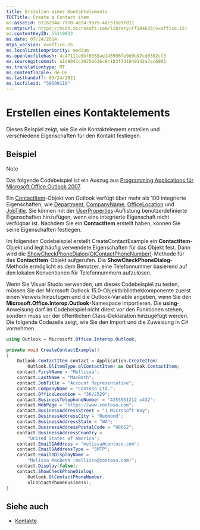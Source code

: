 ```yaml
---
title: Erstellen eines Kontaktelements
TOCTitle: Create a Contact item
ms:assetid: b316294a-7f70-4e54-9375-4dc515e9fd11
ms:mtpsurl: https://msdn.microsoft.com/library/Ff184633(v=office.15)
ms:contentKeyID: 55119823
ms.date: 07/24/2014
mtps_version: v=office.15
ms.localizationpriority: medium
ms.openlocfilehash: 4c47111e0bf0358ae145996fe9d9b97cd0302cf3
ms.sourcegitcommit: a1d9041c20256616c9c183f7d1049142a7ac6991
ms.translationtype: MT
ms.contentlocale: de-DE
ms.lasthandoff: 09/24/2021
ms.locfileid: "59609110"
---
```

# <a name="create-a-contact-item"></a>Erstellen eines Kontaktelements

Dieses Beispiel zeigt, wie Sie ein Kontaktelement erstellen und verschiedene Eigenschaften für den Kontakt festlegen.

## <a name="example"></a>Beispiel

> [!NOTE] 
> Das folgende Codebeispiel ist ein Auszug aus [Programming Applications für Microsoft Office Outlook 2007](https://www.amazon.com/gp/product/0735622493?ie=UTF8&tag=msmsdn-20&linkCode=as2&camp=1789&creative=9325&creativeASIN=0735622493).


Ein [ContactItem](https://msdn.microsoft.com/library/bb644956\(v=office.15\))-Objekt von Outlook verfügt über mehr als 100 integrierte Eigenschaften, wie [Department](https://msdn.microsoft.com/library/bb610564\(v=office.15\)), [CompanyName](https://msdn.microsoft.com/library/bb610212\(v=office.15\)), [OfficeLocation](https://msdn.microsoft.com/library/bb647145\(v=office.15\)) und [JobTitle](https://msdn.microsoft.com/library/bb609294\(v=office.15\)). Sie können mit der [UserProperties](https://msdn.microsoft.com/library/bb611428\(v=office.15\))-Auflistung benutzerdefinierte Eigenschaften hinzufügen, wenn eine integrierte Eigenschaft nicht verfügbar ist. Nachdem Sie ein **ContactItem** erstellt haben, können Sie seine Eigenschaften festlegen.

Im folgenden Codebeispiel erstellt CreateContactExample ein **ContactItem**-Objekt und legt häufig verwendete Eigenschaften für das Objekt fest. Dann wird die [ShowCheckPhoneDialog(OlContactPhoneNumber)](https://msdn.microsoft.com/library/bb646168\(v=office.15\))-Methode für das **ContactItem**-Objekt aufgerufen. Die **ShowCheckPhoneDialog**-Methode ermöglicht es dem Benutzer, eine Telefonnummer basierend auf den lokalen Konventionen für Telefonnummern aufzulösen.

Wenn Sie Visual Studio verwenden, um dieses Codebeispiel zu testen, müssen Sie der Microsoft Outlook 15.0-Objektbibliothekkomponente zuerst einen Verweis hinzufügen und die Outlook-Variable angeben, wenn Sie den **Microsoft.Office.Interop.Outlook**-Namespace importieren. Die **using**-Anweisung darf im Codebeispiel nicht direkt vor den Funktionen stehen, sondern muss vor der öffentlichen Class-Deklaration hinzugefügt werden. Die folgende Codezeile zeigt, wie Sie den Import und die Zuweisung in C\# vornehmen.

```csharp
using Outlook = Microsoft.Office.Interop.Outlook;
```


```csharp
private void CreateContactExample()
{
    Outlook.ContactItem contact = Application.CreateItem(
        Outlook.OlItemType.olContactItem) as Outlook.ContactItem;
    contact.FirstName = "Mellissa";
    contact.LastName = "MacBeth";
    contact.JobTitle = "Account Representative";
    contact.CompanyName = "Contoso Ltd.";
    contact.OfficeLocation = "36/2529";
    contact.BusinessTelephoneNumber = "4255551212 x432";
    contact.WebPage = "https://www.contoso.com";
    contact.BusinessAddressStreet = "1 Microsoft Way";
    contact.BusinessAddressCity = "Redmond";
    contact.BusinessAddressState = "WA";
    contact.BusinessAddressPostalCode = "98052";
    contact.BusinessAddressCountry =
        "United States of America";
    contact.Email1Address = "melissa@contoso.com";
    contact.Email1AddressType = "SMTP";
    contact.Email1DisplayName =
        "Melissa MacBeth (mellissa@contoso.com)";
    contact.Display(false);
    contact.ShowCheckPhoneDialog(
        Outlook.OlContactPhoneNumber.
        olContactPhoneBusiness);
}
```

## <a name="see-also"></a>Siehe auch

- [Kontakte](contacts.md)

